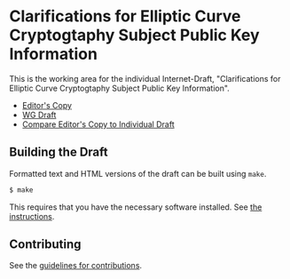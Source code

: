 # Clarifications for Elliptic Curve Cryptogtaphy Subject Public Key Information

This is the working area for the individual Internet-Draft, "Clarifications for Elliptic Curve Cryptogtaphy Subject Public Key Information".

* [Editor's Copy](https://lamps-wg.github.io/draft-ietf-lamps-5480-ku-clarifications/#go.draft-ietf-lamps-5480-ku-clarifications.html)
* [WG Draft](https://tools.ietf.org/html/draft-ietf-lamps-5480-ku-clarifications)
* [Compare Editor's Copy to Individual Draft](https://lamps-wg.github.io/draft-ietf-lamps-5480-ku-clarifications/#go.draft-ietf-lamps-5480-ku-clarifications.diff)

## Building the Draft

Formatted text and HTML versions of the draft can be built using `make`.

```sh
$ make
```

This requires that you have the necessary software installed.  See
[the instructions](https://github.com/martinthomson/i-d-template/blob/master/doc/SETUP.md).


## Contributing

See the
[guidelines for contributions](https://github.com/lamps-wg/draft-ietf-lamps-5480-ku-clarifications/blob/master/CONTRIBUTING.md).
